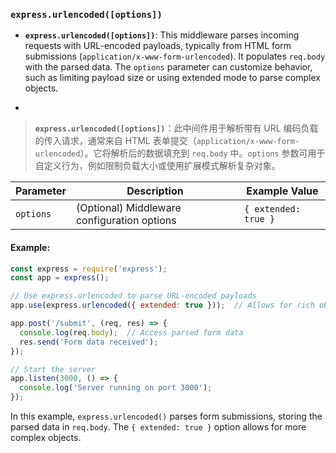 ### `express.urlencoded([options])`

- **`express.urlencoded([options])`**: This middleware parses incoming requests with URL-encoded payloads, typically from HTML form submissions (`application/x-www-form-urlencoded`). It populates `req.body` with the parsed data. The `options` parameter can customize behavior, such as limiting payload size or using extended mode to parse complex objects.

- <audio src="..\..\mp3\__`express.urle.mp3"></audio>

> **`express.urlencoded([options])`**：此中间件用于解析带有 URL 编码负载的传入请求，通常来自 HTML 表单提交（`application/x-www-form-urlencoded`）。它将解析后的数据填充到 `req.body` 中。`options` 参数可用于自定义行为，例如限制负载大小或使用扩展模式解析复杂对象。
>
> <audio src="..\..\mp3\`express.urlenc.mp3"></audio>

| Parameter | Description                                 | Example Value        |
| --------- | ------------------------------------------- | -------------------- |
| `options` | (Optional) Middleware configuration options | `{ extended: true }` |

#### Example:

<audio src="..\..\mp3\_`express.urlen.mp3"></audio>

```js
const express = require('express');
const app = express();

// Use express.urlencoded to parse URL-encoded payloads
app.use(express.urlencoded({ extended: true }));  // Allows for rich objects and arrays

app.post('/submit', (req, res) => {
  console.log(req.body);  // Access parsed form data
  res.send('Form data received');
});

// Start the server
app.listen(3000, () => {
  console.log('Server running on port 3000');
});
```

In this example, `express.urlencoded()` parses form submissions, storing the parsed data in `req.body`. The `{ extended: true }` option allows for more complex objects.